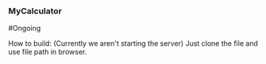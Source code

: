 ### MyCalculator
#Ongoing

How to build:
(Currently we aren't starting the server)
Just clone the file and use file path in browser.
